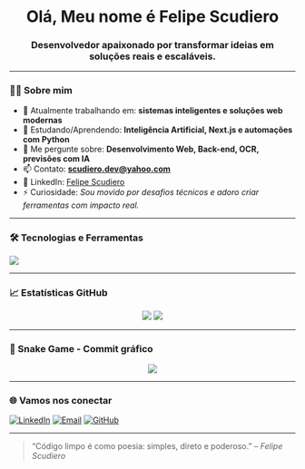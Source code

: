 <h1 align="center">Olá, Meu nome é Felipe Scudiero</h1>
<h3 align="center">Desenvolvedor apaixonado por transformar ideias em soluções reais e escaláveis.</h3>

---

### 👨‍💻 Sobre mim

- 🔭 Atualmente trabalhando em: **sistemas inteligentes e soluções web modernas**
- 🌱 Estudando/Aprendendo: **Inteligência Artificial, Next.js e automações com Python**
- 💬 Me pergunte sobre: **Desenvolvimento Web, Back-end, OCR, previsões com IA**
- 📫 Contato: **scudiero.dev@yahoo.com**
- 💼 LinkedIn: [Felipe Scudiero](https://www.linkedin.com/in/felipe-scudiero-5513261b3/)
- ⚡ Curiosidade: *Sou movido por desafios técnicos e adoro criar ferramentas com impacto real.*

---

### 🛠️ Tecnologias e Ferramentas

<p>
  <img src="https://skillicons.dev/icons?i=html,css,js,ts,python,php,sql,nodejs,nextjs,git,github,linux,vscode" />
</p>

---

### 📈 Estatísticas GitHub

<p align="center">
  <img src="https://github-readme-stats.vercel.app/api?username=Fehscudiero&show_icons=true&theme=tokyonight" />
  <img src="https://github-readme-streak-stats.herokuapp.com/?user=Fehscudiero&theme=tokyonight" />
</p>

---

### 🧩 Snake Game - Commit gráfico

<p align="center">
<img src="https://raw.githubusercontent.com/Fehscudiero/Fehscudiero/output/github-contribution-grid-snake.svg" />
</p>

---

### 🌐 Vamos nos conectar

[![LinkedIn](https://img.shields.io/badge/-Felipe_Scudiero-0A66C2?style=flat-square&logo=linkedin&logoColor=white)](https://www.linkedin.com/in/felipe-scudiero-5513261b3/)
[![Email](https://img.shields.io/badge/-scudiero.dev@yahoo.com-D14836?style=flat-square&logo=gmail&logoColor=white)](mailto:scudiero.dev@yahoo.com)
[![GitHub](https://img.shields.io/badge/-GitHub-24292e?style=flat-square&logo=github&logoColor=white)](https://github.com/Fehscudiero)

---

> “Código limpo é como poesia: simples, direto e poderoso.” – *Felipe Scudiero*

